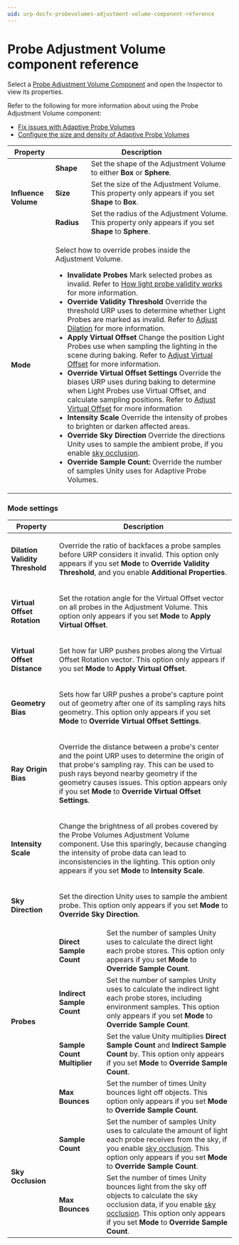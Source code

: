 ```yaml
---
uid: urp-docfx-probevolumes-adjustment-volume-component-reference
---
```

# Probe Adjustment Volume component reference

Select a [Probe Adjustment Volume Component](probevolumes-fixissues.md#add-a-probe-adjustment-volume-component) and open the Inspector to view its properties.

Refer to the following for more information about using the Probe Adjustment Volume component:

- [Fix issues with Adaptive Probe Volumes](probevolumes-fixissues.md)
- [Configure the size and density of Adaptive Probe Volumes](probevolumes-changedensity.md)

<table>
    <thead>
        <tr>
            <th><strong>Property</strong></th>
            <th colspan="2"><strong>Description</strong></th>
        </tr>
    </thead>
    <tbody>
        <tr>
            <td rowspan="4"><strong>Influence Volume</strong></td>
        </tr>
        <tr>
            <td><strong>Shape</strong></td>
            <td>Set the shape of the Adjustment Volume to either <strong>Box</strong> or <strong>Sphere</strong>.</td>
        </tr>
        <tr>
            <td><strong>Size</strong></td>
            <td>Set the size of the Adjustment Volume. This property only appears if you set <strong>Shape</strong> to <strong>Box</strong>. </td>
        </tr>
        <tr>
            <td><strong>Radius</strong></td>
            <td>Set the radius of the Adjustment Volume. This property only appears if you set <strong>Shape</strong> to <strong>Sphere</strong>.</td>
        </tr>
        <tr>
            <td><strong>Mode</strong></td>
            <td colspan="2">
                <p>Select how to override probes inside the Adjustment Volume.</p>
                <ul>
                    <li><strong>Invalidate Probes</strong> Mark selected probes as invalid. Refer to <a href="probevolumes-fixissues.md#how-light-probe-validity-works">How light probe validity works</a> for more information.</li>
                    <li><strong>Override Validity Threshold</strong> Override the threshold URP uses to determine whether Light Probes are marked as invalid. Refer to <a href="probevolumes-fixissues.md#adjust-dilation">Adjust Dilation</a> for more information.</li>
                    <li><strong>Apply Virtual Offset</strong> Change the position Light Probes use when sampling the lighting in the scene during baking. Refer to <a href="probevolumes-fixissues.md#adjust-virtual-offset">Adjust Virtual Offset</a> for more information.</li>
                    <li><strong>Override Virtual Offset Settings</strong> Override the biases URP uses during baking to determine when Light Probes use Virtual Offset, and calculate sampling positions. Refer to <a href="probevolumes-fixissues.md#adjust-virtual-offset">Adjust Virtual Offset</a> for more information</li>
                    <li><strong>Intensity Scale</strong> Override the intensity of probes to brighten or darken affected areas.</li>
                    <li><strong>Override Sky Direction</strong> Override the directions Unity uses to sample the ambient probe, if you enable <a href="probevolumes-skyocclusion.md">sky occlusion</a>.</li>
                    <li><strong>Override Sample Count:</strong> Override the number of samples Unity uses for Adaptive Probe Volumes.</li>                      
                </ul>
            </td>
        </tr>
    </tbody>
</table>

### Mode settings

<table>
    <thead>
        <tr>
            <th><strong>Property</strong></th>
            <th colspan="2"><strong>Description</strong></th>
        </tr>
    </thead>
    <tbody>
        <tr>
            <td><strong>Dilation Validity Threshold</strong></td>
            <td colspan="2">
                <p>Override the ratio of backfaces a probe samples before URP considers it invalid. This option only appears if you set <b>Mode</b> to <b>Override Validity Threshold</b>, and you enable <b>Additional Properties</b>.</p>
            </td>
        </tr>
        <tr>
            <td><strong>Virtual Offset Rotation</strong></td>
            <td colspan="2">
                <p>Set the rotation angle for the Virtual Offset vector on all probes in the Adjustment Volume. This option only appears if you set <b>Mode</b> to <b>Apply Virtual Offset</b>.</p>
            </td>
        </tr>
        <tr>
            <td><strong>Virtual Offset Distance</strong></td>
            <td colspan="2">
                <p>Set how far URP pushes probes along the Virtual Offset Rotation vector. This option only appears if you set <b>Mode</b> to <b>Apply Virtual Offset</b>.</p>
            </td>
        </tr>
        <tr>
            <td><strong>Geometry Bias</strong></td>
            <td colspan="2">
                <p>Sets how far URP pushes a probe's capture point out of geometry after one of its sampling rays hits geometry. This option only appears if you set <b>Mode</b> to <b>Override Virtual Offset Settings</b>.</p>
            </td>
        </tr>
        <tr>
            <td><strong>Ray Origin Bias</strong></td>
            <td colspan="2"><p>Override the distance between a probe's center and the point URP uses to determine the origin of that probe's sampling ray. This can be used to push rays beyond nearby geometry if the geometry causes issues. This option appears only if you set <b>Mode</b> to <b>Override Virtual Offset Settings</b>.</p>   
            </td>
        </tr>
        <tr>
            <td><strong>Intensity Scale</strong></td>
            <td colspan="2">
                <p>Change the brightness of all probes covered by the Probe Volumes Adjustment Volume component. Use this sparingly, because changing the intensity of probe data can lead to inconsistencies in the lighting. This option only appears if you set <strong>Mode</strong> to <strong>Intensity Scale</strong>.</p>
            </td>
        </tr>
        <tr>
            <td><strong>Sky Direction</strong></td>
            <td colspan="2">
                <p>Set the direction Unity uses to sample the ambient probe. This option only appears if you set <strong>Mode</strong> to <strong>Override Sky Direction</strong>.</p>
            </td>
        </tr>
        <tr>
            <td rowspan="5"><strong>Probes</strong></td>
        </tr>
        <tr>
            <td><strong>Direct Sample Count</strong></td>
            <td>Set the number of samples Unity uses to calculate the direct light each probe stores. This option only appears if you set <strong>Mode</strong> to <strong>Override Sample Count</strong>.</td>
        </tr>
        <tr>
            <td><strong>Indirect Sample Count</strong></td>
            <td>Set the number of samples Unity uses to calculate the indirect light each probe stores, including environment samples. This option only appears if you set <strong>Mode</strong> to <strong>Override Sample Count</strong>.</td>
        </tr>
        <tr>
            <td><strong>Sample Count Multiplier</strong></td>
            <td>Set the value Unity multiplies <strong>Direct Sample Count</strong> and <strong>Indirect Sample Count</strong> by. This option only appears if you set <strong>Mode</strong> to <strong>Override Sample Count</strong>.</td>
        </tr>
        <tr>
            <td><strong>Max Bounces</strong></td>
            <td>Set the number of times Unity bounces light off objects. This option only appears if you set <strong>Mode</strong> to <strong>Override Sample Count</strong>.</td>
        </tr>
        <tr>
            <td colspan="1" rowspan="10"><strong>Sky Occlusion</strong></td>
        </tr>        
        <tr>
            <td><strong>Sample Count</strong></td>
            <td>Set the number of samples Unity uses to calculate the amount of light each probe receives from the sky, if you enable <a href="probevolumes-skyocclusion.md">sky occlusion</a>. This option only appears if you set <strong>Mode</strong> to <strong>Override Sample Count</strong>.</td>
        </tr>
        <tr>
            <td><strong>Max Bounces</strong></td>
            <td>Set the number of times Unity bounces light from the sky off objects to calculate the sky occlusion data, if you enable <a href="probevolumes-skyocclusion.md">sky occlusion</a>. This option only appears if you set <strong>Mode</strong> to <strong>Override Sample Count</strong>.</td>
        </tr>        
    </tbody>
</table>
